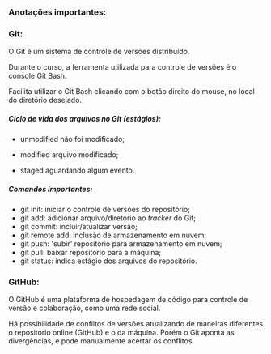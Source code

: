 ### Anotações importantes:

### Git:

O Git é um sistema de controle de versões distribuído.

Durante o curso, a ferramenta utilizada para controle de versões é o console Git Bash.

Facilita utilizar o Git Bash clicando com o botão direito do mouse, no local do diretório desejado.

##### Ciclo de vida dos arquivos no Git (estágios):

- unmodified não foi modificado;

- modified arquivo modificado;

- staged aguardando algum evento.

##### Comandos importantes:

 - git init: iniciar o controle de versões do repositório;
 - git add: adicionar arquivo/diretório ao _tracker_ do Git;
 - git commit: incluir/atualizar versão;
 - git remote add: inclusão de armazenamento em nuvem;
 - git push: 'subir' repositório para armazenamento em nuvem;
 - git pull: baixar repositório para a máquina;
 - git status: indica estágio dos arquivos do repositório. 

### GitHub:

O GitHub é uma plataforma de hospedagem de código para controle de versão e colaboração, como uma rede social.

Há possibilidade de conflitos de versões atualizando de maneiras diferentes o repositório online (GitHub) e o da máquina. Porém o Git aponta as divergências, e pode manualmente acertar os conflitos.
